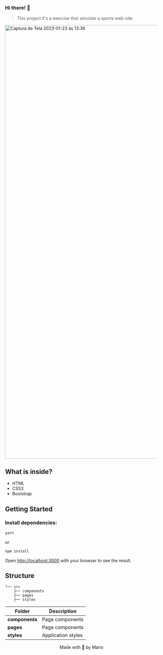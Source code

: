 ### Hi there! 👋

> This project it's a exercise that simulate a sports web-site.
<img width="1426" alt="Captura de Tela 2023-01-23 às 13:36" src="src/components/site-example.jpg">

## What is inside?

- HTML
- CSS3 
- Bootstrap

## Getting Started

### Install dependencies:

```bash
yarn
```

or

```bash
npm install
```

Open [http://localhost:3000](http://localhost:3000) with your browser to see the result.

## Structure

```
└── src
    ├── components
    ├── pages
    ├── styles
```

| Folder              | Description                                      |
| ----------          | -------------------------------------------      |
| **components**      | Page components                                  |
| **pages**           | Page components                                  |
| **styles**          | Application styles                               |

<p align="center">Made with 💜 by Mario</p>
